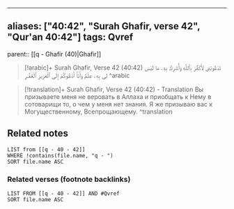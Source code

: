 
---
aliases: ["40:42", "Surah Ghafir, verse 42", "Qur'an 40:42"]
tags: Qvref
---

parent:: [[q - Ghafir (40)|Ghafir]]

> [!arabic]+ Surah Ghafir, Verse 42 (40:42)
> <span class="quran-arabic">تَدْعُونَنِى لِأَكْفُرَ بِٱللَّهِ وَأُشْرِكَ بِهِۦ مَا لَيْسَ لِى بِهِۦ عِلْمٌ وَأَنَا۠ أَدْعُوكُمْ إِلَى ٱلْعَزِيزِ ٱلْغَفَّـٰرِ</span>
^arabic

> [!translation]+ Surah Ghafir, Verse 42 (40:42) - Translation
> Вы призываете меня не веровать в Аллаха и приобщать к Нему в сотоварищи то, о чем у меня нет знания. Я же призываю вас к Могущественному, Всепрощающему.
^translation



## Related notes
```dataview
LIST from [[q - 40 - 42]]
WHERE !contains(file.name, "q - ")
SORT file.name ASC
```

### Related verses (footnote backlinks)
```dataview
LIST FROM [[q - 40 - 42]] AND #Qvref
SORT file.name ASC
```

